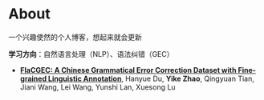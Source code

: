 # About
一个兴趣使然的个人博客，想起来就会更新

**学习方向**：自然语言处理（NLP）、语法纠错（GEC）

- [**FlaCGEC: A Chinese Grammatical Error Correction Dataset with Fine-grained Linguistic Annotation**](https://arxiv.org/abs/2311.04906), Hanyue Du, **Yike Zhao**, Qingyuan Tian, Jiani Wang, Lei Wang, Yunshi Lan, Xuesong Lu

